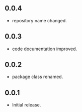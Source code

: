 ## 0.0.4

* repository name changed.

## 0.0.3

* code documentation improved.

## 0.0.2

* package class renamed.

## 0.0.1

* Initial release.
